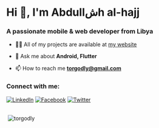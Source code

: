 <h1>Hi 👋, I'm Abdullشh al-hajj</h1>
<h3>A passionate mobile & web developer from Libya</h3>

- 👨‍💻 All of my projects are available at [my website](http://torgodly.ml/)

- 💬 Ask me about **Android, Flutter**

- 📫 How to reach me **torgodly@gmail.com**

<h3 align="left">Connect with me:</h3>
<a href="https://www.linkedin.com/in/torgodly/" target="_blank"><img src="https://img.shields.io/badge/LinkedIn-%230077B5.svg?&style=flat-square&logo=linkedin&logoColor=white" alt="LinkedIn"></a>
<a href="https://fb.com/torgodly" target="_blank"><img src="https://img.shields.io/badge/Facebook-%232D88FF.svg?&style=flat-square&logo=facebook&logoColor=white" alt="Facebook"></a>
<a href="https://www.twitter.com/torgodly" target="_blank"><img src="https://img.shields.io/badge/Twitter-%231877F2.svg?&style=flat-square&logo=twitter&logoColor=white" alt="Twitter"></a>
<br><br>

<p>&nbsp;<img align="center" src="https://github-readme-stats.vercel.app/api?username=torgodly&show_icons=true&locale=en" alt="torgodly" /></p>
